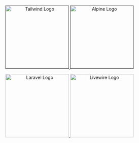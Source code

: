 <p align="center">
    <a href="" target="_blank">
        <img src="" 
            width="200" alt="Tailwind Logo">
    </a>
     <a href="" target="_blank">
         <img src="" 
             width="200" alt="Alpine Logo"></a>
</p>
<p align="center">
    <a href="https://laravel.com" target="_blank">
        <img src="https://raw.githubusercontent.com/laravel/art/master/logo-lockup/5%20SVG/2%20CMYK/1%20Full%20Color/laravel-logolockup-cmyk-red.svg"                 width="200" alt="Laravel Logo">
    </a>
     <a href="https://laravel.com" target="_blank">
         <img src="https://raw.githubusercontent.com/laravel/art/master/logo-lockup/5%20SVG/2%20CMYK/1%20Full%20Color/laravel-logolockup-cmyk-red.svg"                 width="200" alt="Livewire Logo">
    </a>
</p>


